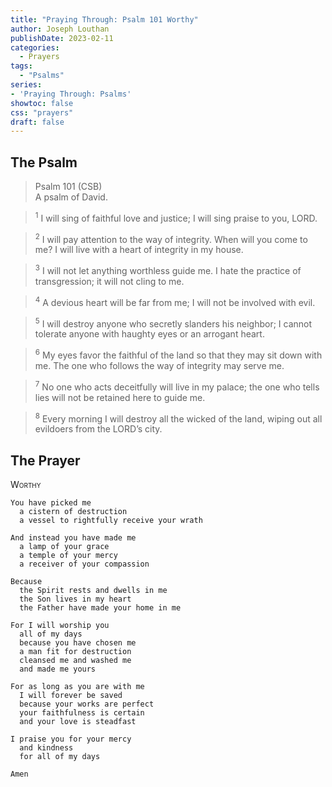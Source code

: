 ```yaml
---
title: "Praying Through: Psalm 101 Worthy"
author: Joseph Louthan
publishDate: 2023-02-11
categories:
  - Prayers
tags:
  - "Psalms"
series:
- 'Praying Through: Psalms'
showtoc: false
css: "prayers"
draft: false
---
```

## The Psalm

>Psalm 101 (CSB)  
><sup></sup> A psalm of David. 

><sup>1</sup> I will sing of faithful love and justice; I will sing praise to you, LORD. 

><sup>2</sup> I will pay attention to the way of integrity. When will you come to me? I will live with a heart of integrity in my house. 

><sup>3</sup> I will not let anything worthless guide me. I hate the practice of transgression; it will not cling to me. 

><sup>4</sup> A devious heart will be far from me; I will not be involved with evil. 

><sup>5</sup> I will destroy anyone who secretly slanders his neighbor; I cannot tolerate anyone with haughty eyes or an arrogant heart. 

><sup>6</sup> My eyes favor the faithful of the land so that they may sit down with me. The one who follows the way of integrity may serve me. 

><sup>7</sup> No one who acts deceitfully will live in my palace; the one who tells lies will not be retained here to guide me. 

><sup>8</sup> Every morning I will destroy all the wicked of the land, wiping out all evildoers from the LORD’s city.

## The Prayer

<div style="font-variant: small-caps;">
Worthy
</div>

```text
You have picked me
  a cistern of destruction
  a vessel to rightfully receive your wrath

And instead you have made me
  a lamp of your grace
  a temple of your mercy
  a receiver of your compassion

Because
  the Spirit rests and dwells in me
  the Son lives in my heart
  the Father have made your home in me

For I will worship you
  all of my days
  because you have chosen me
  a man fit for destruction
  cleansed me and washed me
  and made me yours

For as long as you are with me
  I will forever be saved
  because your works are perfect
  your faithfulness is certain
  and your love is steadfast

I praise you for your mercy
  and kindness
  for all of my days

Amen
```
